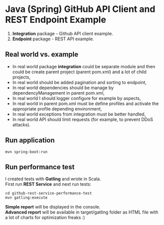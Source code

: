 # Java (Spring) GitHub API Client and REST Endpoint Example

1. **Integration** package - Github API client example.
2. **Endpoint** package - REST API example.

## Real world vs. example
- In real world package **integration** could be separate module and then could be create parent project (parent pom.xml) and a lot of child projects,
- In real world should be added pagination and sorting to endpoint,
- In real world dependencies should be manage by dependencyManagement in parent pom.xml,
- In real world I should logger configure for example by aspects,
- In real world in parent pom.xml must be define profiles and activate the appropriate profile depending environment,
- In real world exceptions from integration must be better handled,
- In real world API should limit requests (for example, to prevent DDoS attacks).

## Run application
````
mvn spring-boot:run
````

## Run performance test
I created tests with **Gatling** and wrote in Scala. \
First run **REST Service** and next run tests:
````
cd github-rest-service-performance-test
mvn gatling:execute
````
**Simple report** will be displayed in the console. \
**Advanced report** will be available in target/gatling folder as HTML file with a lot of charts for optimization freaks :)
